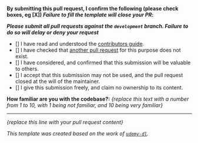 **By submitting this pull request, I confirm the following (please check boxes, eg [X]) _Failure to fill the template will close your PR_:**

***Please submit all pull requests against the `development` branch. Failure to do so will delay or deny your request***

- [] I have read and understood the [contributors guide](https://github.com/pi-hole/pi-hole/blob/master/CONTRIBUTING.md).
- [] I have checked that [another pull request](https://github.com/pi-hole/FTL/pulls) for this purpose does not exist.
- [] I have considered, and confirmed that this submission will be valuable to others.
- [] I accept that this submission may not be used, and the pull request closed at the will of the maintainer.
- [] I give this submission freely, and claim no ownership to its content.

**How familiar are you with the codebase?:** _{replace this text with a number from 1 to 10, with 1 being not familiar, and 10 being very familiar}_

---

_{replace this line with your pull request content}_


_This template was created based on the work of [`udemy-dl`](https://github.com/nishad/udemy-dl/blob/master/LICENSE)._

